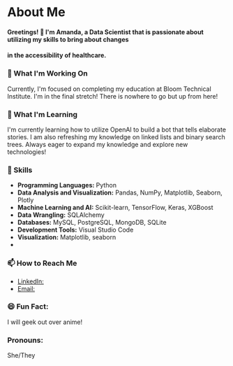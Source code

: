 # About Me

#### Greetings! 👋 I'm Amanda, a Data Scientist that is passionate about utilizing my skills to bring about changes
#### in the accessibility of healthcare.

### 🔭 What I'm Working On

Currently, I'm focused on completing my education at Bloom Technical Institute. 
I'm in the final stretch! There is nowhere to go but up from here!

### 🌱 What I'm Learning

I'm currently learning how to utilize OpenAI to build a bot that tells elaborate stories. I am also refreshing my knowledge on
linked lists and binary search trees. Always eager to expand my knowledge and explore new technologies!

### 💼 Skills

- **Programming Languages:**
             Python
- **Data Analysis and Visualization:**
             Pandas, NumPy, Matplotlib, Seaborn, Plotly
- **Machine Learning and AI:**
             Scikit-learn, TensorFlow, Keras, XGBoost
- **Data Wrangling:**
             SQLAlchemy
- **Databases:**
             MySQL, PostgreSQL, MongoDB, SQLite
- **Development Tools:**
             Visual Studio Code
- **Visualization:**
             Matplotlib, seaborn
-
### 📫 How to Reach Me

- [LinkedIn: ](www.linkedin.com/in/ajramos202)
- [Email: ](ajramos202@gmail.com)

### 😄 Fun Fact:
I will geek out over anime!

### Pronouns:
She/They

<!--
**ajramos202/ajramos202** is a ✨ _special_ ✨ repository because its `README.md` (this file) appears on your GitHub profile.

Here are some ideas to get you started:

- 🔭 I’m currently working on ...
- 🌱 I’m currently learning ...
- 👯 I’m looking to collaborate on ...
- 🤔 I’m looking for help with ...
- 💬 Ask me about ...
- 📫 How to reach me: ...
- 😄 Pronouns: ...
- ⚡ Fun fact: ...
-->
